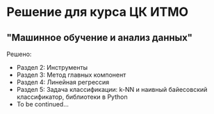 # Решение для курса ЦК ИТМО
## "Машинное обучение и анализ данных"

Решено:
- Раздел 2: Инструменты
- Раздел 3: Метод главных компонент
- Раздел 4: Линейная регрессия
- Раздел 5: Задача классификации: k-NN и наивный байесовский классификатор, библиотеки в Python
- To be continued...
